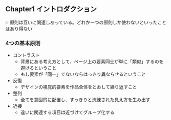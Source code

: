 ## Chapter1 イントロダクション

<aside>
💡 原則は互いに関連しあっている。どれか一つの原則しか使わないといったことはあり得ない

</aside>


### 4つの基本原則

- コントラスト
    - 背景にある考え方として、ページ上の要素同士が単に「類似」するのを避けるということ
    - もし要素が「同一」でないならはっきり異ならせるということ
- 反復
    - デザインの視覚的要素を作品全体をとおして繰り返すこと
- 整列
    - 全てを意図的に配置し、すっきりと洗練された見え方を生み出す
- 近接
    - 違いに関連する項目は近づけてグループ化する